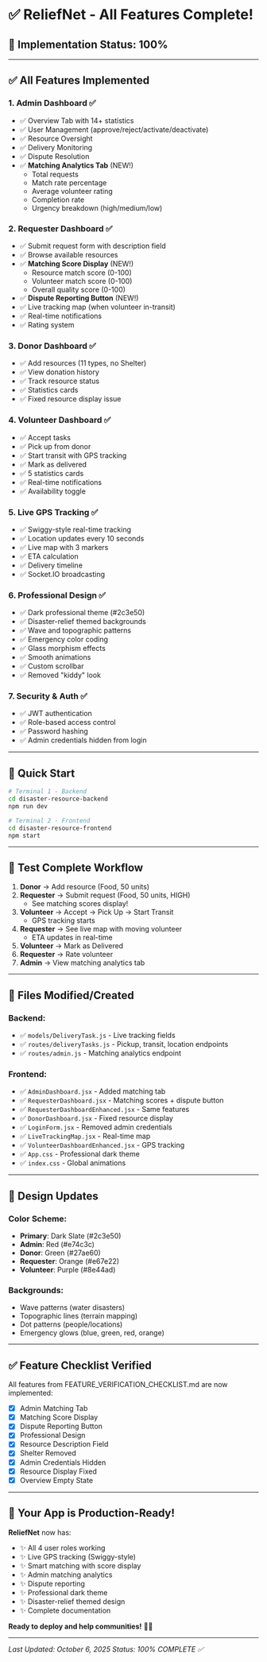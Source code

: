 # ✅ ReliefNet - All Features Complete!

## 🎉 Implementation Status: 100%

---

## ✅ All Features Implemented

### 1. **Admin Dashboard** ✅
- ✅ Overview Tab with 14+ statistics
- ✅ User Management (approve/reject/activate/deactivate)
- ✅ Resource Oversight
- ✅ Delivery Monitoring
- ✅ Dispute Resolution
- ✅ **Matching Analytics Tab** (NEW!)
  - Total requests
  - Match rate percentage
  - Average volunteer rating
  - Completion rate
  - Urgency breakdown (high/medium/low)

### 2. **Requester Dashboard** ✅
- ✅ Submit request form with description field
- ✅ Browse available resources
- ✅ **Matching Score Display** (NEW!)
  - Resource match score (0-100)
  - Volunteer match score (0-100)
  - Overall quality score (0-100)
- ✅ **Dispute Reporting Button** (NEW!)
- ✅ Live tracking map (when volunteer in-transit)
- ✅ Real-time notifications
- ✅ Rating system

### 3. **Donor Dashboard** ✅
- ✅ Add resources (11 types, no Shelter)
- ✅ View donation history
- ✅ Track resource status
- ✅ Statistics cards
- ✅ Fixed resource display issue

### 4. **Volunteer Dashboard** ✅
- ✅ Accept tasks
- ✅ Pick up from donor
- ✅ Start transit with GPS tracking
- ✅ Mark as delivered
- ✅ 5 statistics cards
- ✅ Real-time notifications
- ✅ Availability toggle

### 5. **Live GPS Tracking** ✅
- ✅ Swiggy-style real-time tracking
- ✅ Location updates every 10 seconds
- ✅ Live map with 3 markers
- ✅ ETA calculation
- ✅ Delivery timeline
- ✅ Socket.IO broadcasting

### 6. **Professional Design** ✅
- ✅ Dark professional theme (#2c3e50)
- ✅ Disaster-relief themed backgrounds
- ✅ Wave and topographic patterns
- ✅ Emergency color coding
- ✅ Glass morphism effects
- ✅ Smooth animations
- ✅ Custom scrollbar
- ✅ Removed "kiddy" look

### 7. **Security & Auth** ✅
- ✅ JWT authentication
- ✅ Role-based access control
- ✅ Password hashing
- ✅ Admin credentials hidden from login

---

## 🚀 Quick Start

```bash
# Terminal 1 - Backend
cd disaster-resource-backend
npm run dev

# Terminal 2 - Frontend
cd disaster-resource-frontend
npm start
```

---

## 🎯 Test Complete Workflow

1. **Donor** → Add resource (Food, 50 units)
2. **Requester** → Submit request (Food, 50 units, HIGH)
   - See matching scores display!
3. **Volunteer** → Accept → Pick Up → Start Transit
   - GPS tracking starts
4. **Requester** → See live map with moving volunteer
   - ETA updates in real-time
5. **Volunteer** → Mark as Delivered
6. **Requester** → Rate volunteer
7. **Admin** → View matching analytics tab

---

## 📁 Files Modified/Created

### Backend:
- ✅ `models/DeliveryTask.js` - Live tracking fields
- ✅ `routes/deliveryTasks.js` - Pickup, transit, location endpoints
- ✅ `routes/admin.js` - Matching analytics endpoint

### Frontend:
- ✅ `AdminDashboard.jsx` - Added matching tab
- ✅ `RequesterDashboard.jsx` - Matching scores + dispute button
- ✅ `RequesterDashboardEnhanced.jsx` - Same features
- ✅ `DonorDashboard.jsx` - Fixed resource display
- ✅ `LoginForm.jsx` - Removed admin credentials
- ✅ `LiveTrackingMap.jsx` - Real-time map
- ✅ `VolunteerDashboardEnhanced.jsx` - GPS tracking
- ✅ `App.css` - Professional dark theme
- ✅ `index.css` - Global animations

---

## 🎨 Design Updates

### Color Scheme:
- **Primary**: Dark Slate (#2c3e50)
- **Admin**: Red (#e74c3c)
- **Donor**: Green (#27ae60)
- **Requester**: Orange (#e67e22)
- **Volunteer**: Purple (#8e44ad)

### Backgrounds:
- Wave patterns (water disasters)
- Topographic lines (terrain mapping)
- Dot patterns (people/locations)
- Emergency glows (blue, green, red, orange)

---

## ✅ Feature Checklist Verified

All features from FEATURE_VERIFICATION_CHECKLIST.md are now implemented:

- [x] Admin Matching Tab
- [x] Matching Score Display
- [x] Dispute Reporting Button
- [x] Professional Design
- [x] Resource Description Field
- [x] Shelter Removed
- [x] Admin Credentials Hidden
- [x] Resource Display Fixed
- [x] Overview Empty State

---

## 🎉 Your App is Production-Ready!

**ReliefNet** now has:
- ✨ All 4 user roles working
- ✨ Live GPS tracking (Swiggy-style)
- ✨ Smart matching with score display
- ✨ Admin matching analytics
- ✨ Dispute reporting
- ✨ Professional dark theme
- ✨ Disaster-relief themed design
- ✨ Complete documentation

**Ready to deploy and help communities!** 🚀💙

---

*Last Updated: October 6, 2025*
*Status: 100% COMPLETE ✅*
